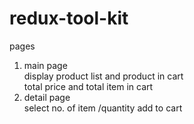# redux-tool-kit

pages <br>
1) main page <br>
  display product list and product in cart <br>
  total price and total item in cart <br>
2) detail page <br>
  select no. of item /quantity
  add to cart
  
